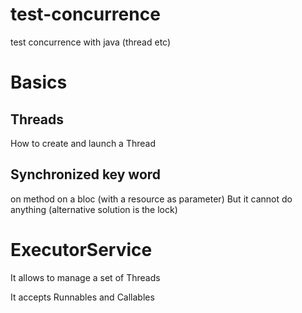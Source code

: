 test-concurrence
================

test concurrence with java (thread etc)

# Basics
## Threads
How to create and launch a Thread

## Synchronized key word
on method
on a bloc (with a resource as parameter)
But it cannot do anything (alternative solution is the lock)

# ExecutorService
It allows to manage a set of Threads

It accepts Runnables and Callables
